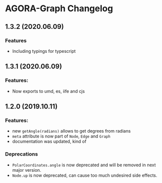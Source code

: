 # AGORA-Graph Changelog

## 1.3.2 (2020.06.09)

### Features

- Including typings for typescript

## 1.3.1 (2020.06.09)

### Features: 

- Now exports to umd, es, iife and cjs

## 1.2.0 (2019.10.11)

### Features:

- new `getAngle(radians)` allows to get degrees from radians
- `meta` attribute is now part of `Node`, `Edge` and `Graph`
- documentation was updated, kind of

### Deprecations

- `PolarCoordinates.angle` is now deprecated and will be removed in next major version.
- `Node.up` is now deprecated, can cause too much undesired side effects.
